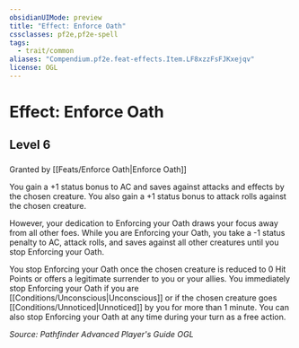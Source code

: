 ```yaml
---
obsidianUIMode: preview
title: "Effect: Enforce Oath"
cssclasses: pf2e,pf2e-spell
tags:
  - trait/common
aliases: "Compendium.pf2e.feat-effects.Item.LF8xzzFsFJKxejqv"
license: OGL
---
```

# Effect: Enforce Oath
## Level 6
### 






Granted by [[Feats/Enforce Oath|Enforce Oath]]

You gain a +1 status bonus to AC and saves against attacks and effects by the chosen creature. You also gain a +1 status bonus to attack rolls against the chosen creature.

However, your dedication to Enforcing your Oath draws your focus away from all other foes. While you are Enforcing your Oath, you take a -1 status penalty to AC, attack rolls, and saves against all other creatures until you stop Enforcing your Oath.

You stop Enforcing your Oath once the chosen creature is reduced to 0 Hit Points or offers a legitimate surrender to you or your allies. You immediately stop Enforcing your Oath if you are [[Conditions/Unconscious|Unconscious]] or if the chosen creature goes [[Conditions/Unnoticed|Unnoticed]] by you for more than 1 minute. You can also stop Enforcing your Oath at any time during your turn as a free action.

*Source: Pathfinder Advanced Player's Guide*
*OGL*